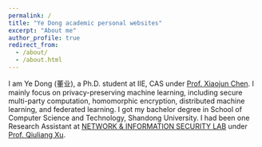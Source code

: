 ```yaml
---
permalink: /
title: "Ye Dong academic personal websites"
excerpt: "About me"
author_profile: true
redirect_from: 
  - /about/
  - /about.html
---
```

I am Ye Dong (董业), a Ph.D. student at IIE, CAS under [Prof. Xiaojun Chen](http://people.ucas.ac.cn/~0040771). I mainly focus on privacy-preserving machine learning, including secure multi-party computation, homomorphic encryption, distributed machine learning, and federated learning. I got my bachelor degree in School of Computer Science and Technology, Shandong University. I had been one Research Assistant at [NETWORK & INFORMATION SECURITY LAB](http://www.isec.sdu.edu.cn/sysgk.htm) under [Prof. Qiuliang Xu](https://www.sc.sdu.edu.cn/info/1045/1736.htm).
